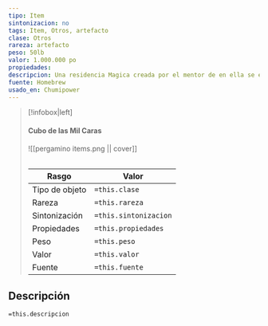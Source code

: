 ```yaml
---
tipo: Item
sintonizacion: no
tags: Item, Otros, artefacto
clase: Otros
rareza: artefacto
peso: 50lb
valor: 1.000.000 po
propiedades: 
descripcion: Una residencia Magica creada por el mentor de en ella se encuentra el Alma del mago que busca alguna forma de recuperar un aspecto material.
fuente: Homebrew
usado_en: Chumipower
---
```

> [!infobox|left]
>  #### Cubo de las Mil Caras 
> ![[pergamino items.png || cover]]
> ######   
> |Rasgo | Valor |
> | --- | --- |
> | Tipo de objeto| `=this.clase`|
>  | Rareza| `=this.rareza`|
> | Sintonización | `=this.sintonizacion` |
> | Propiedades | `=this.propiedades` |
>  | Peso | `=this.peso` |
> | Valor | `=this.valor` |
> | Fuente | `=this.fuente` |

## Descripción
`=this.descripcion`
